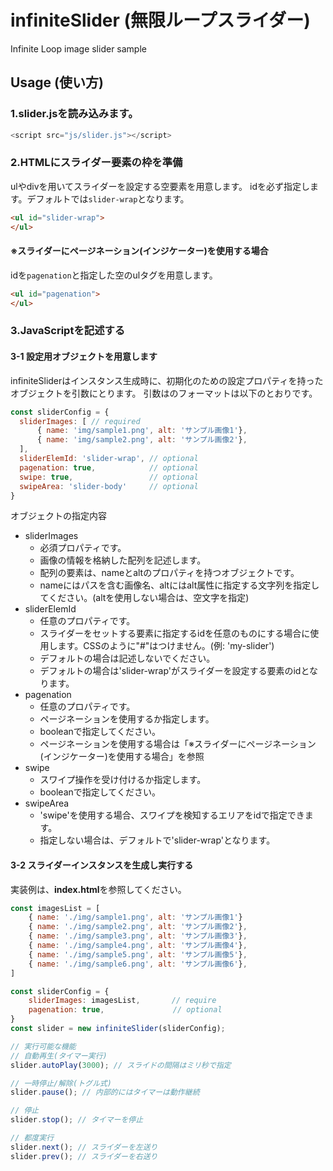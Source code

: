 # infiniteSlider (無限ループスライダー)

Infinite Loop image slider sample

## Usage (使い方)

### 1.slider.jsを読み込みます。

```js
<script src="js/slider.js"></script>
```

### 2.HTMLにスライダー要素の枠を準備

ulやdivを用いてスライダーを設定する空要素を用意します。
idを必ず指定します。デフォルトでは`slider-wrap`となります。

```HTML
<ul id="slider-wrap">
</ul>
```

#### ※スライダーにページネーション(インジケーター)を使用する場合

idを`pagenation`と指定した空のulタグを用意します。

```HTML
<ul id="pagenation">
</ul>
```

### 3.JavaScriptを記述する

#### 3-1 設定用オブジェクトを用意します

infiniteSliderはインスタンス生成時に、初期化のための設定プロパティを持ったオブジェクトを引数にとります。
引数はのフォーマットは以下のとおりです。

```js
const sliderConfig = {
  sliderImages: [ // required
      { name: 'img/sample1.png', alt: 'サンプル画像1'},
      { name: 'img/sample2.png', alt: 'サンプル画像2'},
  ],
  sliderElemId: 'slider-wrap', // optional
  pagenation: true,            // optional
  swipe: true,                 // optional
  swipeArea: 'slider-body'     // optional
}
```

オブジェクトの指定内容

- sliderImages
  - 必須プロパティです。
  - 画像の情報を格納した配列を記述します。
  - 配列の要素は、nameとaltのプロパティを持つオブジェクトです。
  - nameにはパスを含む画像名、altにはalt属性に指定する文字列を指定してください。(altを使用しない場合は、空文字を指定)
- sliderElemId
  - 任意のプロパティです。
  - スライダーをセットする要素に指定するidを任意のものにする場合に使用します。CSSのように"#"はつけません。(例: 'my-slider')
  - デフォルトの場合は記述しないでください。
  - デフォルトの場合は'slider-wrap'がスライダーを設定する要素のidとなります。
- pagenation
  - 任意のプロパティです。
  - ページネーションを使用するか指定します。
  - booleanで指定してください。
  - ページネーションを使用する場合は「※スライダーにページネーション(インジケーター)を使用する場合」を参照
- swipe
  - スワイプ操作を受け付けるか指定します。
  - booleanで指定してください。
- swipeArea
  - 'swipe'を使用する場合、スワイプを検知するエリアをidで指定できます。
  - 指定しない場合は、デフォルトで'slider-wrap'となります。


#### 3-2 スライダーインスタンスを生成し実行する

実装例は、**index.html**を参照してください。

```js
const imagesList = [
    { name: './img/sample1.png', alt: 'サンプル画像1'}
    { name: './img/sample2.png', alt: 'サンプル画像2'},
    { name: './img/sample3.png', alt: 'サンプル画像3'},
    { name: './img/sample4.png', alt: 'サンプル画像4'},
    { name: './img/sample5.png', alt: 'サンプル画像5'},
    { name: './img/sample6.png', alt: 'サンプル画像6'},
]

const sliderConfig = {
    sliderImages: imagesList,       // require
    pagenation: true, 　　　　　　　　 // optional
}
const slider = new infiniteSlider(sliderConfig);

// 実行可能な機能
// 自動再生(タイマー実行)
slider.autoPlay(3000); // スライドの間隔はミリ秒で指定

// 一時停止/解除(トグル式)
slider.pause(); // 内部的にはタイマーは動作継続

// 停止
slider.stop(); // タイマーを停止

// 都度実行
slider.next(); // スライダーを左送り
slider.prev(); // スライダーを右送り
```
